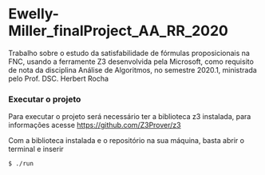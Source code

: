# Ewelly-Miller_finalProject_AA_RR_2020

Trabalho sobre o estudo da satisfabilidade de fórmulas proposicionais na FNC, usando a ferramente Z3 desenvolvida pela Microsoft, como requisito de nota da disciplina Análise de Algoritmos, no semestre 2020.1, ministrada pelo Prof. DSC. Herbert Rocha

### Executar o projeto

Para executar o projeto será necessário ter a biblioteca z3 instalada, para informações acesse https://github.com/Z3Prover/z3 

Com a biblioteca instalada e o repositório na sua máquina, basta abrir o terminal e inserir
```bash
$ ./run